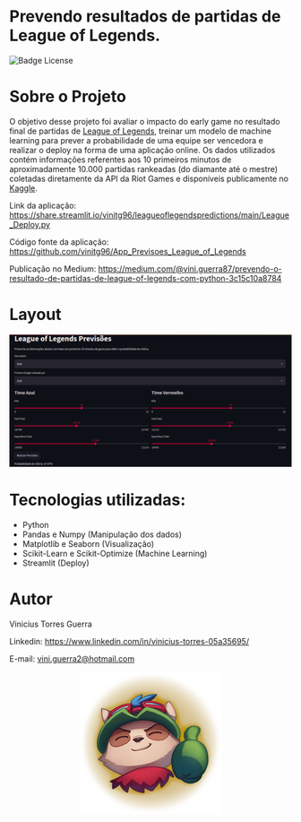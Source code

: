 # Prevendo resultados de partidas de League of Legends.


![Badge License](https://img.shields.io/github/license/vinitg96/LeagueOfLegendsPredictions)

# Sobre o Projeto

O objetivo desse projeto foi avaliar o impacto do early game no resultado final de partidas de [League of Legends](https://www.youtube.com/watch?v=mwERJ6qJPuc), treinar um modelo de machine learning para prever a probabilidade de uma equipe ser vencedora e realizar o deploy na forma de uma aplicação online. Os dados utilizados contém informações referentes aos 10 primeiros minutos de aproximadamente 10.000 partidas rankeadas (do diamante até o mestre) coletadas diretamente da API da Riot Games e disponíveis publicamente no [Kaggle](https://www.kaggle.com/bobbyscience/league-of-legends-diamond-ranked-games-10-min).

Link da aplicação: https://share.streamlit.io/vinitg96/leagueoflegendspredictions/main/League_Deploy.py

Código fonte da aplicação: https://github.com/vinitg96/App_Previsoes_League_of_Legends

Publicação no Medium: https://medium.com/@vini.guerra87/prevendo-o-resultado-de-partidas-de-league-of-legends-com-python-3c15c10a8784
# Layout

![Prévia da Imagem](previa.png)

# Tecnologias utilizadas:
- Python
- Pandas e Numpy (Manipulação dos dados)
- Matplotlib e Seaborn (Visualização)
- Scikit-Learn e Scikit-Optimize (Machine Learning)
- Streamlit (Deploy)

# Autor

Vinicius Torres Guerra

Linkedin: https://www.linkedin.com/in/vinicius-torres-05a35695/

E-mail: vini.guerra2@hotmail.com

<p align="center">
<img src="teemo.png"/>
</p>



